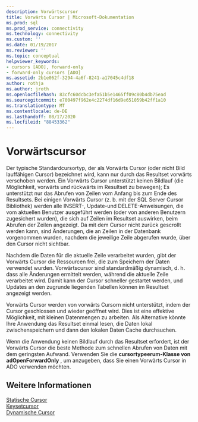 ```yaml
---
description: Vorwärtscursor
title: Vorwärts Cursor | Microsoft-Dokumentation
ms.prod: sql
ms.prod_service: connectivity
ms.technology: connectivity
ms.custom: ''
ms.date: 01/19/2017
ms.reviewer: ''
ms.topic: conceptual
helpviewer_keywords:
- cursors [ADO], forward-only
- forward-only cursors [ADO]
ms.assetid: 2b1e062f-3294-4a6f-8241-a17045c4df18
author: rothja
ms.author: jroth
ms.openlocfilehash: 83cfc60dcbc3efa51b5e1465ff09c80b4db75ead
ms.sourcegitcommit: e700497f962e4c2274df16d9e651059b42ff1a10
ms.translationtype: MT
ms.contentlocale: de-DE
ms.lasthandoff: 08/17/2020
ms.locfileid: "88453362"
---
```

# <a name="forward-only-cursors"></a>Vorwärtscursor
Der typische Standardcursortyp, der als Vorwärts Cursor (oder nicht Bild lauffähigen Cursor) bezeichnet wird, kann nur durch das Resultset vorwärts verschoben werden. Ein Vorwärts Cursor unterstützt keinen Bildlauf (die Möglichkeit, vorwärts und rückwärts im Resultset zu bewegen); Es unterstützt nur das Abrufen von Zeilen vom Anfang bis zum Ende des Resultsets. Bei einigen Vorwärts Cursor (z. b. mit der SQL Server Cursor Bibliothek) werden alle INSERT-, Update-und DELETE-Anweisungen, die vom aktuellen Benutzer ausgeführt werden (oder von anderen Benutzern zugesichert wurden), die sich auf Zeilen im Resultset auswirken, beim Abrufen der Zeilen angezeigt. Da mit dem Cursor nicht zurück gescrollt werden kann, sind Änderungen, die an Zeilen in der Datenbank vorgenommen wurden, nachdem die jeweilige Zeile abgerufen wurde, über den Cursor nicht sichtbar.  
  
 Nachdem die Daten für die aktuelle Zeile verarbeitet wurden, gibt der Vorwärts Cursor die Ressourcen frei, die zum Speichern der Daten verwendet wurden. Vorwärtscursor sind standardmäßig dynamisch, d. h. dass alle Änderungen ermittelt werden, während die aktuelle Zeile verarbeitet wird. Damit kann der Cursor schneller gestartet werden, und Updates an den zugrunde liegenden Tabellen können im Resultset angezeigt werden.  
  
 Vorwärts Cursor werden von vorwärts Cursorn nicht unterstützt, indem der Cursor geschlossen und wieder geöffnet wird. Dies ist eine effektive Möglichkeit, mit kleinen Datenmengen zu arbeiten. Als Alternative könnte Ihre Anwendung das Resultset einmal lesen, die Daten lokal zwischenspeichern und dann den lokalen Daten Cache durchsuchen.  
  
 Wenn die Anwendung keinen Bildlauf durch das Resultset erfordert, ist der Vorwärts Cursor die beste Methode zum schnellen Abrufen von Daten mit dem geringsten Aufwand. Verwenden Sie die **cursortypeerum-Klasse von adOpenForwardOnly** , um anzugeben, dass Sie einen Vorwärts Cursor in ADO verwenden möchten.  
  
## <a name="see-also"></a>Weitere Informationen  
 [Statische Cursor](../../../ado/guide/data/static-cursors.md)   
 [Keysetcursor](../../../ado/guide/data/keyset-cursors.md)   
 [Dynamische Cursor](../../../ado/guide/data/dynamic-cursors.md)
